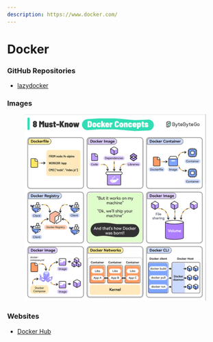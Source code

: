 ```yaml
---
description: https://www.docker.com/
---
```


# Docker

### GitHub Repositories

* [lazydocker](https://github.com/jesseduffield/lazydocker)

### Images

<figure><img src="../.gitbook/assets/8 Must-Know Docker Concepts.gif" alt=""><figcaption></figcaption></figure>

### Websites

* [Docker Hub](https://hub.docker.com/)
